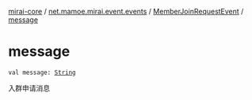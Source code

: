 [mirai-core](../../index.md) / [net.mamoe.mirai.event.events](../index.md) / [MemberJoinRequestEvent](index.md) / [message](./message.md)

# message

`val message: `[`String`](https://kotlinlang.org/api/latest/jvm/stdlib/kotlin/-string/index.html)

入群申请消息

